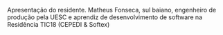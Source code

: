 Apresentação do residente. Matheus Fonseca, sul baiano, engenheiro de produção pela UESC e aprendiz de desenvolvimento de software na Residência TIC18 (CEPEDI & Softex)